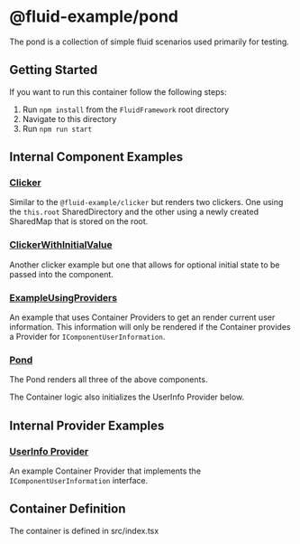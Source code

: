 # @fluid-example/pond

The pond is a collection of simple fluid scenarios used primarily for testing.

## Getting Started

If you want to run this container follow the following steps:

1. Run `npm install` from the `FluidFramework` root directory
2. Navigate to this directory
3. Run `npm run start`

## Internal Component Examples

### [Clicker](./src/internal-components/clicker.tsx)

Similar to the `@fluid-example/clicker` but renders two clickers. One using the `this.root`
SharedDirectory and the other using a newly created SharedMap that is stored on the root.

### [ClickerWithInitialValue](./src/internal-components/clickerWithInitialValue.tsx)

Another clicker example but one that allows for optional initial state to be passed into
the component.

### [ExampleUsingProviders](./src/internal-components/exampleUsingProviders.tsx)

An example that uses Container Providers to get an render current user information. This information
will only be rendered if the Container provides a Provider for `IComponentUserInformation`.

### [Pond](./src/index.tsx)

The Pond renders all three of the above components.

The Container logic also initializes the UserInfo Provider below.

## Internal Provider Examples

### [UserInfo Provider](./src/providers/userInfo.ts)

An example Container Provider that implements the `IComponentUserInformation` interface.

## Container Definition

The container is defined in src/index.tsx